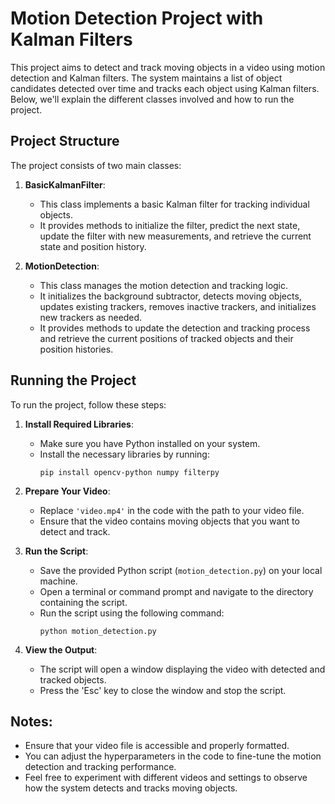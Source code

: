 # Motion Detection Project with Kalman Filters

This project aims to detect and track moving objects in a video using motion detection and Kalman filters. The system maintains a list of object candidates detected over time and tracks each object using Kalman filters. Below, we'll explain the different classes involved and how to run the project.

## Project Structure

The project consists of two main classes:

1. **BasicKalmanFilter**:

   - This class implements a basic Kalman filter for tracking individual objects.
   - It provides methods to initialize the filter, predict the next state, update the filter with new measurements, and retrieve the current state and position history.

2. **MotionDetection**:
   - This class manages the motion detection and tracking logic.
   - It initializes the background subtractor, detects moving objects, updates existing trackers, removes inactive trackers, and initializes new trackers as needed.
   - It provides methods to update the detection and tracking process and retrieve the current positions of tracked objects and their position histories.

## Running the Project

To run the project, follow these steps:

1. **Install Required Libraries**:

   - Make sure you have Python installed on your system.
   - Install the necessary libraries by running:
     ```
     pip install opencv-python numpy filterpy
     ```

2. **Prepare Your Video**:

   - Replace `'video.mp4'` in the code with the path to your video file.
   - Ensure that the video contains moving objects that you want to detect and track.

3. **Run the Script**:

   - Save the provided Python script (`motion_detection.py`) on your local machine.
   - Open a terminal or command prompt and navigate to the directory containing the script.
   - Run the script using the following command:
     ```
     python motion_detection.py
     ```

4. **View the Output**:
   - The script will open a window displaying the video with detected and tracked objects.
   - Press the 'Esc' key to close the window and stop the script.

## Notes:

- Ensure that your video file is accessible and properly formatted.
- You can adjust the hyperparameters in the code to fine-tune the motion detection and tracking performance.
- Feel free to experiment with different videos and settings to observe how the system detects and tracks moving objects.
